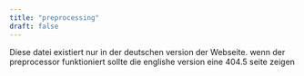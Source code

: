 ```yaml
---
title: "preprocessing"
draft: false
---
```


Diese datei existiert nur in der deutschen version der Webseite.
wenn der preprocessor funktioniert sollte die englishe version eine 404.5 seite zeigen